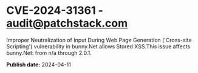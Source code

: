 # CVE-2024-31361 - audit@patchstack.com

Improper Neutralization of Input During Web Page Generation ('Cross-site Scripting') vulnerability in bunny.Net allows Stored XSS.This issue affects bunny.Net: from n/a through 2.0.1.



**Publish date:** 2024-04-11
